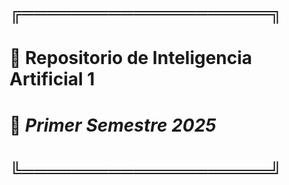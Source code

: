 # ╔════════════════════╗

# 🎯 **Repositorio de Inteligencia Artificial 1**

# 📅 _Primer Semestre 2025_

# ╚════════════════════╝
